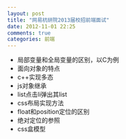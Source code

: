 ```yaml
---
layout: post
title: "网易杭研院2013届校招前端面试"
date: 2012-11-01 22:25
comments: true
categories: 前端
---
```

- 局部变量和全局变量的区别，以C为例
- 面向对象的特点
- c++实现多态
- js对象继承
- list点击li弹出其list
- css布局实现方法
- float和position定位的区别
- 绝对定位的参照
- css盒模型